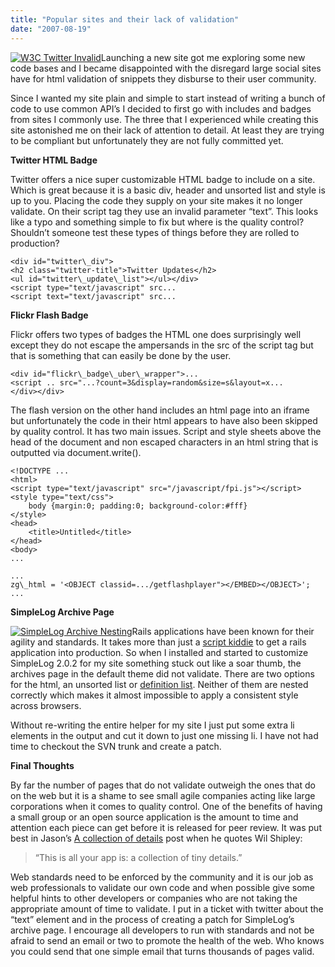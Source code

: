 ```yaml
---
title: "Popular sites and their lack of validation"
date: "2007-08-19"
---
```


[![W3C Twitter Invalid](/images/twitter-invalid.gif)](http://twitter.com/)Launching a new site got me exploring some new code bases and I became disappointed with the disregard large social sites have for html validation of snippets they disburse to their user community.

Since I wanted my site plain and simple to start instead of writing a bunch of code to use common API’s I decided to first go with includes and badges from sites I commonly use. The three that I experienced while creating this site astonished me on their lack of attention to detail. At least they are trying to be compliant but unfortunately they are not fully committed yet.

**Twitter HTML Badge**

Twitter offers a nice super customizable HTML badge to include on a site. Which is great because it is a basic div, header and unsorted list and style is up to you. Placing the code they supply on your site makes it no longer validate. On their script tag they use an invalid parameter “text”. This looks like a typo and something simple to fix but where is the quality control? Shouldn’t someone test these types of things before they are rolled to production?

```
<div id="twitter\_div">  
<h2 class="twitter-title">Twitter Updates</h2>  
<ul id="twitter\_update\_list"></ul></div>  
<script type="text/javascript" src...  
<script text="text/javascript" src...  
```

**Flickr Flash Badge**

Flickr offers two types of badges the HTML one does surprisingly well except they do not escape the ampersands in the src of the script tag but that is something that can easily be done by the user.

```
<div id="flickr\_badge\_uber\_wrapper">...  
<script .. src="...?count=3&display=random&size=s&layout=x...  
</div></div>  
```

The flash version on the other hand includes an html page into an iframe but unfortunately the code in their html appears to have also been skipped by quality control. It has two main issues. Script and style sheets above the head of the document and non escaped characters in an html string that is outputted via document.write().

```
<!DOCTYPE ...  
<html>  
<script type="text/javascript" src="/javascript/fpi.js"></script>  
<style type="text/css">  
    body {margin:0; padding:0; background-color:#fff}  
</style>  
<head>  
    <title>Untitled</title>  
</head>  
<body>  
...  

...  
zg\_html = '<OBJECT classid=.../getflashplayer"></EMBED></OBJECT>';  
...  
```

**SimpleLog Archive Page**

[![SimpleLog Archive Nesting](/images/simplelog_archive_nesting.gif)](/archives/)Rails applications have been known for their agility and standards. It takes more than just a [script kiddie](http://en.wikipedia.org/wiki/Script_kiddie) to get a rails application into production. So when I installed and started to customize SimpleLog 2.0.2 for my site something stuck out like a soar thumb, the archives page in the default theme did not validate. There are two options for the html, an unsorted list or [definition list](http://www.w3schools.com/tags/tag_dl.asp). Neither of them are nested correctly which makes it almost impossible to apply a consistent style across browsers.

Without re-writing the entire helper for my site I just put some extra li elements in the output and cut it down to just one missing li. I have not had time to checkout the SVN trunk and create a patch.

**Final Thoughts**

By far the number of pages that do not validate outweigh the ones that do on the web but it is a shame to see small agile companies acting like large corporations when it comes to quality control. One of the benefits of having a small group or an open source application is the amount to time and attention each piece can get before it is released for peer review. It was put best in Jason’s [A collection of details](http://www.37signals.com/svn/posts/570-a-collection-of-details) post when he quotes Wil Shipley:

> “This is all your app is: a collection of tiny details.”

Web standards need to be enforced by the community and it is our job as web professionals to validate our own code and when possible give some helpful hints to other developers or companies who are not taking the appropriate amount of time to validate. I put in a ticket with twitter about the “text” element and in the process of creating a patch for SimpleLog’s archive page. I encourage all developers to run with standards and not be afraid to send an email or two to promote the health of the web. Who knows you could send that one simple email that turns thousands of pages valid.
